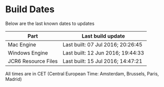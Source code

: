 # Build Dates

Below are the last known dates to updates

Part | Last build update
-----|-----
Mac Engine | Last built: 07 Jul 2016; 20:26:45
Windows Engine | Last built: 12 Jun 2016; 19:44:33
JCR6 Resource Files | Last built: 15 Jul 2016; 14:47:21
All times are in CET (Central European Time: Amsterdam, Brussels, Paris, Madrid)



